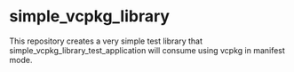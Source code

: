 # simple_vcpkg_library
This repository creates a very simple test library that simple_vcpkg_library_test_application will consume using vcpkg in manifest mode.
